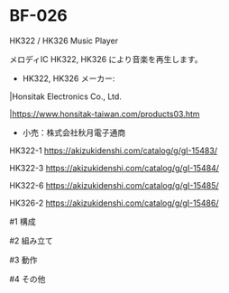 # BF-026
HK322 / HK326 Music Player

メロディIC HK322, HK326 により音楽を再生します。

- HK322, HK326 メーカー:

|Honsitak Electronics Co., Ltd.

|https://www.honsitak-taiwan.com/products03.htm

- 小売：株式会社秋月電子通商

HK322-1 https://akizukidenshi.com/catalog/g/gI-15483/

HK322-3 https://akizukidenshi.com/catalog/g/gI-15484/

HK322-6 https://akizukidenshi.com/catalog/g/gI-15485/

HK326-2 https://akizukidenshi.com/catalog/g/gI-15486/

#1 構成

#2 組み立て

#3 動作

#4 その他


